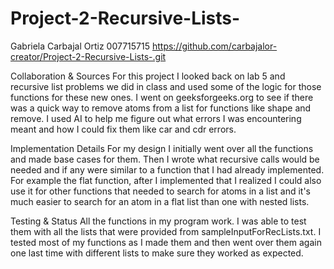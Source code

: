 # Project-2-Recursive-Lists-
Gabriela Carbajal Ortiz
007715715
https://github.com/carbajalor-creator/Project-2-Recursive-Lists-.git

Collaboration & Sources
For this project I looked back on lab 5 and recursive list problems we did in class and used some of the logic for those functions for these new ones. I went on geeksforgeeks.org to see if there was a quick way to remove atoms from a list for functions like shape and remove. I used AI to help me figure out what errors I was encountering meant and how I could fix them like car and cdr errors.

Implementation Details
For my design I initially went over all the functions and made base cases for them. Then I wrote what recursive calls would be needed and if any were similar to a function that I had already implemented. For example the flat function, after I implemented that I realized I could also use it for other functions that needed to search for atoms in a list and it's much easier to search for an atom in a flat list than one with nested lists.

Testing & Status
All the functions in my program work. I was able to test them with all the lists that were provided from sampleInputForRecLists.txt. I tested most of my functions as I made them and then went over them again one last time with different lists to make sure they worked as expected.

